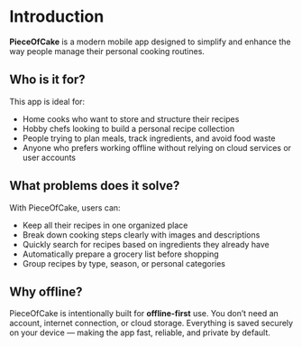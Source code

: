 # Introduction

**PieceOfCake** is a modern mobile app designed to simplify and enhance the way people manage their personal cooking routines.

## Who is it for?

This app is ideal for:

- Home cooks who want to store and structure their recipes
- Hobby chefs looking to build a personal recipe collection
- People trying to plan meals, track ingredients, and avoid food waste
- Anyone who prefers working offline without relying on cloud services or user accounts

## What problems does it solve?

With PieceOfCake, users can:

- Keep all their recipes in one organized place
- Break down cooking steps clearly with images and descriptions
- Quickly search for recipes based on ingredients they already have
- Automatically prepare a grocery list before shopping
- Group recipes by type, season, or personal categories

## Why offline?

PieceOfCake is intentionally built for **offline-first** use. 
You don’t need an account, internet connection, or cloud storage. 
Everything is saved securely on your device — making the app fast, reliable, and private by default.
